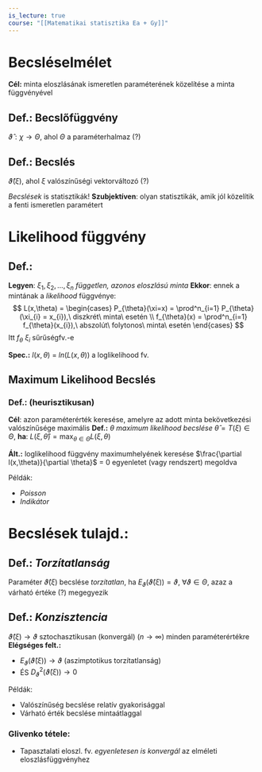 ```yaml
---
is_lecture: true
course: "[[Matematikai statisztika Ea + Gy]]"
---
```

# Becsléselmélet
**Cél:** minta eloszlásának ismeretlen paraméterének közelítése a minta függvényével
## Def.: Becslőfüggvény
$\hat{\vartheta}:\chi \to \Theta$, ahol $\Theta$ a paraméterhalmaz (?)
## Def.: Becslés 
$\hat{\vartheta}(\xi)$, ahol $\xi$ valószínűségi vektorváltozó (?)

*Becslések* is statisztikák!
**Szubjektíven**: olyan statisztikák, amik jól közelítik a fenti ismeretlen paramétert 

# Likelihood függvény
## Def.: 
**Legyen**: $\xi_{1}, \xi_{2},\dots,\xi_{n}$ *független, azonos eloszlású minta*
**Ekkor**: ennek a mintának a *likelihood* függvénye:
$$
L(x,\theta) = \begin{cases}
P_{\theta}(\xi=x) = \prod^n_{i=1} P_{\theta}(\xi_{i} = x_{i}),\ diszkrét\ minta\ esetén \\
f_{\theta}(x) = \prod^n_{i=1} f_{\theta}(x_{i}),\ abszolút\ folytonos\ minta\ esetén
\end{cases}
$$
Itt $f_{\theta}\ \xi_{i}$ sűrűségfv.-e

**Spec.:** $l(x,\theta)$ = $ln(L(x,\theta))$ a loglikelihood fv.

## Maximum Likelihood Becslés
### Def.: (heurisztikusan)
**Cél**: azon paraméterérték keresése, amelyre az adott minta bekövetkezési valószínűsége maximális
**Def.:** $\theta$ *maximum likelihood becslése* $\hat{\theta} = T(\xi) \in \Theta$, **ha**: $L(\xi,\hat{\theta}) = \max_{\theta \in \Theta}L(\xi,\theta)$  

**Ált.:** loglikelihood függvény maximumhelyének keresése $\frac{\partial l(x,\theta)}{\partial \theta}$ = 0 egyenletet (vagy rendszert) megoldva

Példák:
- *Poisson*
- *Indikátor*

# Becslések tulajd.:
## Def.: *Torzítatlanság*
Paraméter $\hat{\vartheta}(\xi)$ becslése *torzítatlan*, ha $E_{\vartheta}(\hat{\vartheta}(\xi)) = \vartheta , \ \forall \vartheta \in \Theta$, azaz a várható értéke (?) megegyezik

## Def.: *Konzisztencia* 
$\hat{\vartheta}(\xi) \to \vartheta$ sztochasztikusan (konvergál) ($n \to \infty$) minden paraméterértékre
**Elégséges felt.:**
- $E_{\vartheta}(\hat{\vartheta}(\xi)) \to \vartheta$ (aszimptotikus torzítatlanság)
- ÉS $D_{\vartheta}^2(\hat{\vartheta}(\xi)) \to 0$

Példák:
- Valószínűség becslése relatív gyakorisággal
- Várható érték becslése mintaátlaggal
### Glivenko tétele: 
- Tapasztalati eloszl. fv. *egyenletesen is konvergál* az elméleti eloszlásfüggvényhez
